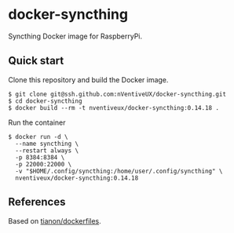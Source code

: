 # docker-syncthing

Syncthing Docker image for RaspberryPi.

## Quick start

Clone this repository and build the Docker image.

```shell
$ git clone git@ssh.github.com:nVentiveUX/docker-syncthing.git
$ cd docker-syncthing
$ docker build --rm -t nventiveux/docker-syncthing:0.14.18 .
```

Run the container

```shell
$ docker run -d \
  --name syncthing \
  --restart always \
  -p 8384:8384 \
  -p 22000:22000 \
  -v "$HOME/.config/syncthing:/home/user/.config/syncthing" \
  nventiveux/docker-syncthing:0.14.18
```

## References

Based on [tianon/dockerfiles](https://github.com/tianon/dockerfiles).
